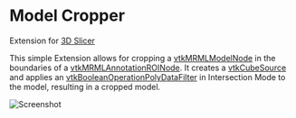 # Model Cropper

Extension for [3D Slicer](https://www.slicer.org/)

This simple Extension allows for cropping a [vtkMRMLModelNode](https://apidocs.slicer.org/v4.8/classvtkMRMLModelNode.html) in the boundaries of a [vtkMRMLAnnotationROINode](https://apidocs.slicer.org/v4.8/classvtkMRMLAnnotationROINode.html).
It creates a [vtkCubeSource](https://vtk.org/doc/nightly/html/classvtkCubeSource.html) and applies an [vtkBooleanOperationPolyDataFilter](https://vtk.org/doc/nightly/html/classvtkBooleanOperationPolyDataFilter.html) in Intersection Mode to the model, resulting in a cropped model.

![Screenshot](https://github.com/sebastianandress/Slicer-ModelCropper/raw/master/Screenshots/Screenshot%20Model%20Cropper.png "Screenshot")